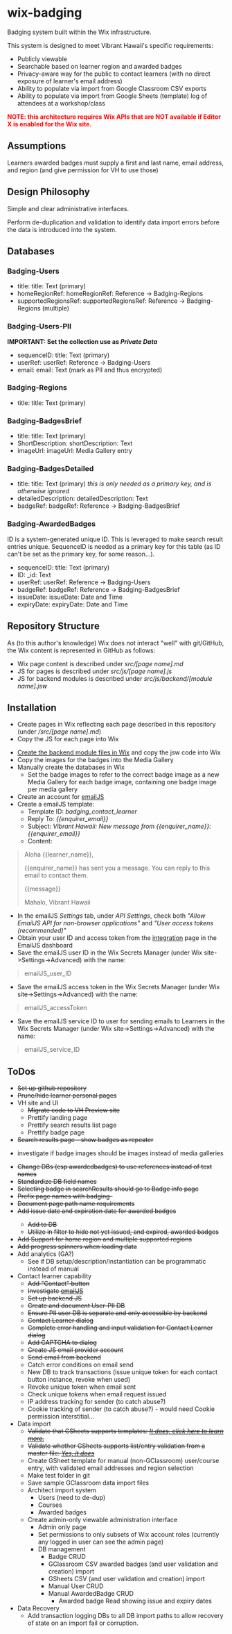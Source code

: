 # wix-badging
Badging system built within the Wix infrastructure.

This system is designed to meet Vibrant Hawaii's specific requirements:
* Publicly viewable
* Searchable based on learner region and awarded badges
* Privacy-aware way for the public to contact learners (with no direct exposure of learner's email address)
* Ability to populate via import from Google Classroom CSV exports
* Ability to populate via import from Google Sheets (template) log of attendees at a workshop/class

<strong style="color: red;">NOTE: this architecture requires Wix APIs that are NOT available if Editor X is enabled for the Wix site.</strong>

## Assumptions
Learners awarded badges must supply a first and last name, email address, and region (and give permission for VH to use those)

## Design Philosophy
Simple and clear administrative interfaces.

Perform de-duplication and validation to identify data import errors before the data is introduced into the system.

## Databases
### Badging-Users
* title: title: Text (primary)
* homeRegionRef: homeRegionRef: Reference -> Badging-Regions
* supportedRegionsRef: supportedRegionsRef: Reference -> Badging-Regions (multiple)

### Badging-Users-PII
**IMPORTANT: Set the collection use as _Private Data_**
* sequenceID: title: Text (primary)
* userRef: userRef: Reference -> Badging-Users
* email: email: Text (mark as PII and thus encrypted)

### Badging-Regions
* title: title: Text (primary)

### Badging-BadgesBrief
* title: title: Text (primary)
* ShortDescription: shortDescription: Text
* imageUrl: imageUrl: Media Gallery entry

### Badging-BadgesDetailed
* title: title: Text (primary) _this is only needed as a primary key, and is otherwise ignored_
* detailedDescription: detailedDescription: Text
* badgeRef: badgeRef: Reference -> Badging-BadgesBrief

### Badging-AwardedBadges
ID is a system-generated unique ID. This is leveraged to make search result entries unique. SequenceID is needed as a primary key for this table (as ID can't be set as the primary key, for some reason...).
* sequenceID: title: Text (primary)
* ID: _id: Text
* userRef: userRef: Reference -> Badging-Users
* badgeRef: badgeRef: Reference -> Badging-BadgesBrief
* issueDate: issueDate: Date and Time
* expiryDate: expiryDate: Date and Time

## Repository Structure
As (to this author's knowledge) Wix does not interact "well" with git/GitHub, the Wix content is represented in GitHub as follows:
* Wix page content is described under *src/[page name].md*
* JS for pages is described under *src/js/[page name].js*
* JS for backend modules is described under *src/js/backend/[module name].jsw*

## Installation
+ Create pages in Wix reflecting each page described in this repository (under */src/[page name].md*)
+ Copy the JS for each page into Wix
* [Create the backend module files in Wix](https://www.wix.com/velo/forum/coding-with-velo/creating-backend-modules-and-learn-how-to-use-them) and copy the jsw code into Wix
* Copy the images for the badges into the Media Gallery
* Manually create the databases in Wix
  * Set the badge images to refer to the correct badge image as a new Media Gallery for each badge image, containing one badge image per media gallery
* Create an account for [emailJS](https://www.emailjs.com/)
* Create a emailJS template:
    * Template ID: _badging_contact_learner_
    * Reply To: _{{enquirer_email}}_
    * Subject: _Vibrant Hawaii: New message from {{enquirer_name}}: {{enquirer_email}}_
    * Content:
> Aloha {{learner_name}},
>
>{{enquirer_name}} has sent you a message. You can reply to this email to contact them.
>
> {{message}}
>
> Mahalo, Vibrant Hawaii

* In the emailJS _Settings_ tab, under _API Settings_, check both _"Allow EmailJS API for non-browser applications"_ and _"User access tokens (recommended)"_
* Obtain your user ID and access token from the [integration](https://dashboard.emailjs.com/admin/integration) page in the EmailJS dashboard
* Save the emailJS user ID in the Wix Secrets Manager (under Wix site->Settings->Advanced) with the name:
> emailJS_user_ID

* Save the emailJS access token in the Wix Secrets Manager (under Wix site->Settings->Advanced) with the name:
>  emailJS_accessToken

* Save the emailJS service ID to user for sending emails to Learners in the Wix Secrets Manager (under Wix site->Settings->Advanced) with the name:
> emailJS_service_ID

## ToDos
+ <del>Set up github repository
+ <del>Prune/hide learner personal pages
+ VH site and UI
  + <del>Migrate code to VH Preview site
  + Prettify landing page
  + Prettify search results list page
  + Prettify badge page
+ <del>Search results page - show badges as repeater
* investigate if badge images should be images instead of media galleries
+ <del>Change DBs (esp awardedbadges) to use references instead of text names
+ <del>Standardize DB field names
+ <del>Selecting badge in searchResults should go to Badge info page
+ <del>Prefix page names with badging-
+ <del>Document page path name requirements
+ <del>Add issue date and expiration date for awarded badges
    + <del>Add to DB
    + <del>Utilize in filter to hide not yet issued, and expired, awarded badges
+ <del>Add Support for home region and multiple supported regions
+ <del>Add progress spinners when loading data
+ Add analytics (GA?)
  * See if DB setup/description/instantiation can be programmatic instead of manual
+ Contact learner capability
    + <del>Add "Contact" button
    + <del>Investigate [emailJS](https://www.emailjs.com/)
    + <del>Set up backend JS
    + <del>Create and document User-PII DB
    + <del>Ensure PII user DB is separate and only accessible by backend
    + <del>Contact Learner dialog
    + <del>Complete error handling and input validation for Contact Learner dialog
    + <del>Add CAPTCHA to dialog
    + <del>Create JS email provider account
    + <del>Send email from backend
    + Catch error conditions on email send
    + New DB to track transactions (issue unique token for each contact button instance, revoke when used)
    + Revoke unique token when email sent
    + Check unique tokens when email request issued
    + IP address tracking for sender (to catch abuse?)
    + Cookie tracking of sender (to catch abuse?) - would need Cookie permission interstitial...
+ Data import
    + <del>Validate that GSheets supports templates: [*It does, click here to learn  more.*](https://support.google.com/docs/answer/148833?co=GENIE.Platform%3DDesktop&hl=en#zippy=%2Csubmit-a-template)
    + <del>Validate whether GSheets supports list/entry validation from a master file: [*Yes, it does*](https://stackoverflow.com/questions/24839267/google-docs-create-drop-down-list-using-data-from-another-spreadsheet)
    + Create GSheet template for manual (non-GClassroom) user/course entry, with validated email addresses and region selection
    + Make test folder in git
    + Save sample GClassroom data import files
    + Architect import system
        + Users (need to de-dup)
        + Courses
        + Awarded badges
    + Create admin-only viewable administration interface
        + Admin only page
        + Set permissions to only subsets of Wix account roles (currently any logged in user can see the admin page)
        + DB management
          + Badge CRUD
          + GClassroom CSV awarded badges (and user validation and creation) import
          + GSheets CSV (and user validation and creation) import
          + Manual User CRUD
          + Manual AwardedBadge CRUD
            + Awarded badge Read showing issue and expiry dates
+ Data Recovery
   + Add transaction logging DBs to all DB import paths to allow recovery of state on an import fail or corruption. 
  